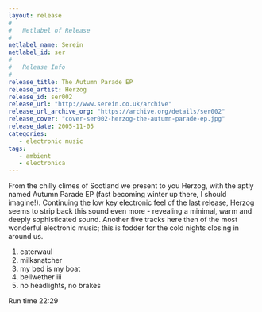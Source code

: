 ```yaml
---
layout: release
#
#   Netlabel of Release
#
netlabel_name: Serein
netlabel_id: ser
#
#   Release Info
#
release_title: The Autumn Parade EP
release_artist: Herzog
release_id: ser002
release_url: "http://www.serein.co.uk/archive"
release_url_archive_org: "https://archive.org/details/ser002"
release_cover: "cover-ser002-herzog-the-autumn-parade-ep.jpg"
release_date: 2005-11-05
categories:
   - electronic music
tags:
   - ambient
   - electronica
---
```

From the chilly climes of Scotland we present to you Herzog, with the aptly named Autumn Parade EP (fast becoming winter up there, I should imagine!). Continuing the low key electronic feel of the last release, Herzog seems to strip back this sound even more - revealing a minimal, warm and deeply sophisticated sound. Another five tracks here then of the most wonderful electronic music; this is fodder for the cold nights closing in around us.

1. caterwaul
2. milksnatcher
3. my bed is my boat
4. bellwether iii
5. no headlights, no brakes

Run time 22:29